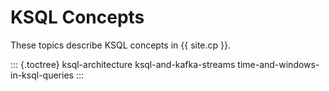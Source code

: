 ---
---
KSQL Concepts
=============

These topics describe KSQL concepts in {{ site.cp }}.

::: {.toctree}
ksql-architecture ksql-and-kafka-streams
time-and-windows-in-ksql-queries
:::
